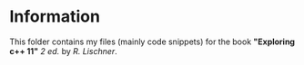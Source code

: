 # Information
This folder contains my files (mainly code snippets) for the book **"Exploring c++ 11"** *2 ed.* by *R. Lischner*.
